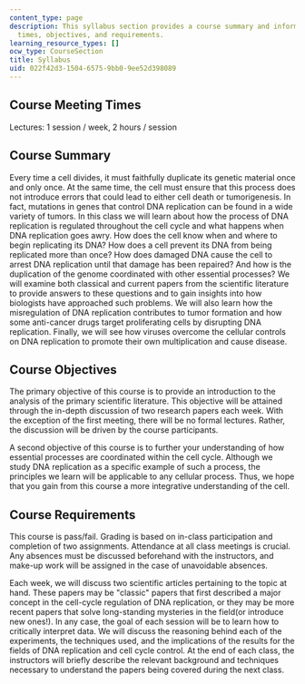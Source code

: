 ```yaml
---
content_type: page
description: This syllabus section provides a course summary and information on meeting
  times, objectives, and requirements.
learning_resource_types: []
ocw_type: CourseSection
title: Syllabus
uid: 022f42d3-1504-6575-9bb0-9ee52d398089
---
```


Course Meeting Times
--------------------

Lectures: 1 session / week, 2 hours / session

Course Summary
--------------

Every time a cell divides, it must faithfully duplicate its genetic material once and only once. At the same time, the cell must ensure that this process does not introduce errors that could lead to either cell death or tumorigenesis. In fact, mutations in genes that control DNA replication can be found in a wide variety of tumors. In this class we will learn about how the process of DNA replication is regulated throughout the cell cycle and what happens when DNA replication goes awry. How does the cell know when and where to begin replicating its DNA? How does a cell prevent its DNA from being replicated more than once? How does damaged DNA cause the cell to arrest DNA replication until that damage has been repaired? And how is the duplication of the genome coordinated with other essential processes? We will examine both classical and current papers from the scientific literature to provide answers to these questions and to gain insights into how biologists have approached such problems. We will also learn how the misregulation of DNA replication contributes to tumor formation and how some anti-cancer drugs target proliferating cells by disrupting DNA replication. Finally, we will see how viruses overcome the cellular controls on DNA replication to promote their own multiplication and cause disease.

Course Objectives
-----------------

The primary objective of this course is to provide an introduction to the analysis of the primary scientific literature. This objective will be attained through the in-depth discussion of two research papers each week. With the exception of the first meeting, there will be no formal lectures. Rather, the discussion will be driven by the course participants.

A second objective of this course is to further your understanding of how essential processes are coordinated within the cell cycle. Although we study DNA replication as a specific example of such a process, the principles we learn will be applicable to any cellular process. Thus, we hope that you gain from this course a more integrative understanding of the cell.

Course Requirements
-------------------

This course is pass/fail. Grading is based on in-class participation and completion of two assignments. Attendance at all class meetings is crucial. Any absences must be discussed beforehand with the instructors, and make-up work will be assigned in the case of unavoidable absences.

Each week, we will discuss two scientific articles pertaining to the topic at hand. These papers may be "classic" papers that first described a major concept in the cell-cycle regulation of DNA replication, or they may be more recent papers that solve long-standing mysteries in the field(or introduce new ones!). In any case, the goal of each session will be to learn how to critically interpret data. We will discuss the reasoning behind each of the experiments, the techniques used, and the implications of the results for the fields of DNA replication and cell cycle control. At the end of each class, the instructors will briefly describe the relevant background and techniques necessary to understand the papers being covered during the next class.